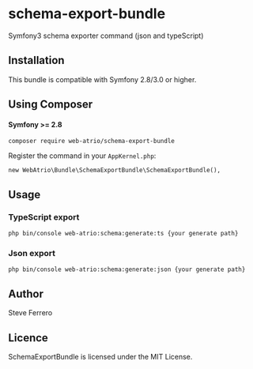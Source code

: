 # schema-export-bundle
Symfony3 schema exporter command (json and typeScript)

## Installation
This bundle is compatible with Symfony 2.8/3.0 or higher.

## Using Composer

#### Symfony >= 2.8 

    composer require web-atrio/schema-export-bundle

Register the command in your `AppKernel.php`:

    new WebAtrio\Bundle\SchemaExportBundle\SchemaExportBundle(),

## Usage

### TypeScript export
    php bin/console web-atrio:schema:generate:ts {your generate path}
    
### Json export   
    php bin/console web-atrio:schema:generate:json {your generate path}
    
## Author
Steve Ferrero

## Licence
SchemaExportBundle is licensed under the MIT License.

